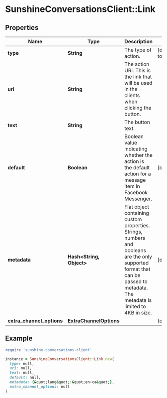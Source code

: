 # SunshineConversationsClient::Link

## Properties

| Name | Type | Description | Notes |
| ---- | ---- | ----------- | ----- |
| **type** | **String** | The type of action. | [default to &#39;link&#39;] |
| **uri** | **String** | The action URI. This is the link that will be used in the clients when clicking the button. |  |
| **text** | **String** | The button text. |  |
| **default** | **Boolean** | Boolean value indicating whether the action is the default action for a message item in Facebook Messenger. | [optional] |
| **metadata** | **Hash&lt;String, Object&gt;** | Flat object containing custom properties. Strings, numbers and booleans  are the only supported format that can be passed to metadata. The metadata is limited to 4KB in size.  | [optional] |
| **extra_channel_options** | [**ExtraChannelOptions**](ExtraChannelOptions.md) |  | [optional] |

## Example

```ruby
require 'sunshine-conversations-client'

instance = SunshineConversationsClient::Link.new(
  type: null,
  uri: null,
  text: null,
  default: null,
  metadata: {&quot;lang&quot;:&quot;en-ca&quot;},
  extra_channel_options: null
)
```

